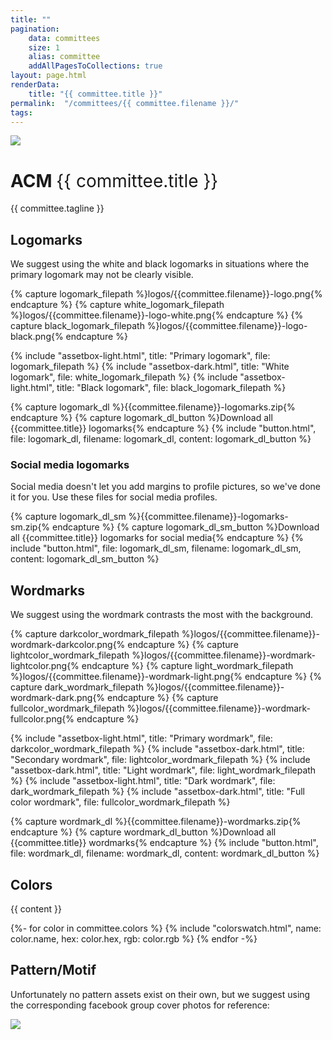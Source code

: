 ```yaml
---
title: ""
pagination:
    data: committees
    size: 1
    alias: committee
    addAllPagesToCollections: true
layout: page.html
renderData:
    title: "{{ committee.title }}"
permalink:  "/committees/{{ committee.filename }}/"
tags: 
---
```


<div>
  <div class="committee-container committee-title">
      <div class="committee-logo">
        <img src="{{ site.baseurl }}/assets/logos/{{ committee.filename }}-logo.png">
      </div>
      <div class="committee-description">
        <h1> ACM
          <span style="color: #{{ committee.hex }}; font-weight:400">{{ committee.title }}</span>
        </h1>
        <p> {{ committee.tagline }} </p>
      </div>
  </div>

  <h2>Logomarks</h2>
  <p>We suggest using the white and black logomarks in situations where the primary logomark may not be clearly visible.</p>
  {% capture logomark_filepath %}logos/{{committee.filename}}-logo.png{% endcapture %}
  {% capture white_logomark_filepath %}logos/{{committee.filename}}-logo-white.png{% endcapture %}
  {% capture black_logomark_filepath %}logos/{{committee.filename}}-logo-black.png{% endcapture %}

  {% include "assetbox-light.html", title: "Primary logomark", file: logomark_filepath %}
  {% include "assetbox-dark.html", title: "White logomark", file: white_logomark_filepath %}
  {% include "assetbox-light.html", title: "Black logomark", file: black_logomark_filepath %}

  {% capture logomark_dl %}{{committee.filename}}-logomarks.zip{% endcapture %}
  {% capture logomark_dl_button %}Download all {{committee.title}} logomarks{% endcapture %}
  {% include "button.html", file: logomark_dl, filename: logomark_dl, content: logomark_dl_button %}
  
  <h3>Social media logomarks</h3>
  <p>Social media doesn't let you add margins to profile pictures, so we've done it for you. Use these files for social media profiles.</p>
  {% capture logomark_dl_sm %}{{committee.filename}}-logomarks-sm.zip{% endcapture %}
  {% capture logomark_dl_sm_button %}Download all {{committee.title}} logomarks for social media{% endcapture %}
  {% include "button.html", file: logomark_dl_sm, filename: logomark_dl_sm, content: logomark_dl_sm_button %}
  

  <h2>Wordmarks</h2>
  <p>We suggest using the wordmark contrasts the most with the background.</p>
  {% capture darkcolor_wordmark_filepath %}logos/{{committee.filename}}-wordmark-darkcolor.png{% endcapture %} 
  {% capture lightcolor_wordmark_filepath %}logos/{{committee.filename}}-wordmark-lightcolor.png{% endcapture %}
  {% capture light_wordmark_filepath %}logos/{{committee.filename}}-wordmark-light.png{% endcapture %}
  {% capture dark_wordmark_filepath %}logos/{{committee.filename}}-wordmark-dark.png{% endcapture %}
  {% capture fullcolor_wordmark_filepath %}logos/{{committee.filename}}-wordmark-fullcolor.png{% endcapture %}
  
  {% include "assetbox-light.html", title: "Primary wordmark", file: darkcolor_wordmark_filepath %}
  {% include "assetbox-dark.html", title: "Secondary wordmark", file: lightcolor_wordmark_filepath %}
  {% include "assetbox-dark.html", title: "Light wordmark", file: light_wordmark_filepath %}
  {% include "assetbox-light.html", title: "Dark wordmark", file: dark_wordmark_filepath %}
  {% include "assetbox-dark.html", title: "Full color wordmark", file: fullcolor_wordmark_filepath %}

  {% capture wordmark_dl %}{{committee.filename}}-wordmarks.zip{% endcapture %}
  {% capture wordmark_dl_button %}Download all {{committee.title}} wordmarks{% endcapture %}
  {% include "button.html", file: wordmark_dl, filename: wordmark_dl, content: wordmark_dl_button %}

  <h2>Colors</h2>
  {{ content }}

  {%- for color in committee.colors %}
  {% include "colorswatch.html", name: color.name, hex: color.hex, rgb: color.rgb %}
  {% endfor -%}

  <h2>Pattern/Motif</h2>
  <p>Unfortunately no pattern assets exist on their own, but we suggest using the corresponding facebook group cover photos for reference:</p>
  <img class="image-full-width" src="{{ site.baseurl }}/assets/logos/{{ committee.filename }}-coverphoto.png">
</div>
